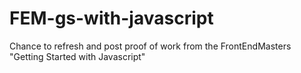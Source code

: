 # FEM-gs-with-javascript
Chance to refresh and post proof of work from the FrontEndMasters "Getting Started with Javascript"
